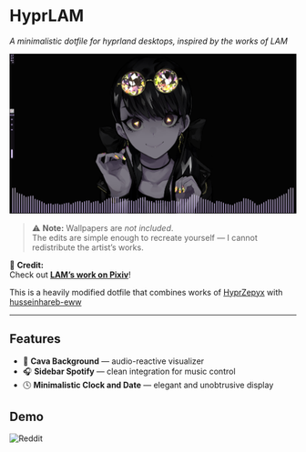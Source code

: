 # **HyprLAM**

*A minimalistic dotfile for hyprland desktops, inspired by the works of LAM*

![Screenshot](screenshot/screenshot-1761254259.png)

> ⚠️ **Note:** Wallpapers are *not included*.  
> The edits are simple enough to recreate yourself — I cannot redistribute the artist’s works.

🎨 **Credit:**  
Check out [**LAM’s work on Pixiv**](https://www.pixiv.net/en/users/17429)!

This is a heavily modified dotfile that combines works of [HyprZepyx](https://github.com/xZepyx/HyprZepyx) with [husseinhareb-eww](https://github.com/husseinhareb/hyprland-eww/tree/main)

---

## Features

- 🎵 **Cava Background** — audio-reactive visualizer  
- 🎧 **Sidebar Spotify** — clean integration for music control  
- 🕓 **Minimalistic Clock and Date** — elegant and unobtrusive display  


## Demo
![Reddit](https://www.reddit.com/r/unixporn/comments/1obavy3/hyprland_hyprlam_my_second_rice/?utm_source=share&utm_medium=web3x&utm_name=web3xcss&utm_term=1&utm_content=share_button)

